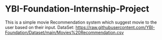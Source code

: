 # YBI-Foundation-Internship-Project
This is a simple movie Recommendation system which suggest movie to the user based on their input. DataSet: https://raw.githubusercontent.com/YBI-Foundation/Dataset/main/Movies%20Recommendation.csv

